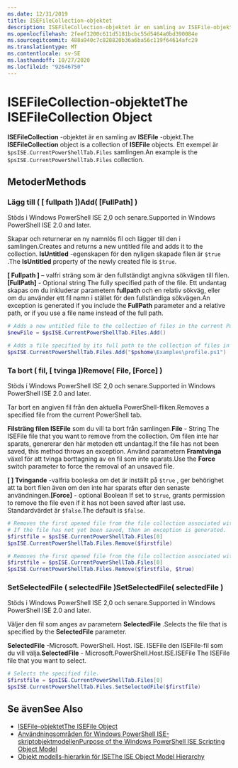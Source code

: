 ```yaml
---
ms.date: 12/31/2019
title: ISEFileCollection-objektet
description: ISEFileCollection-objektet är en samling av ISEFile-objekt.
ms.openlocfilehash: 2feef1200c611d5181bcbc55d5464a0bd390084e
ms.sourcegitcommit: 488a940c7c828820b36a6ba56c119f64614afc29
ms.translationtype: MT
ms.contentlocale: sv-SE
ms.lasthandoff: 10/27/2020
ms.locfileid: "92646750"
---
```

# <a name="the-isefilecollection-object"></a><span data-ttu-id="4ccf9-103">ISEFileCollection-objektet</span><span class="sxs-lookup"><span data-stu-id="4ccf9-103">The ISEFileCollection Object</span></span>

<span data-ttu-id="4ccf9-104">**ISEFileCollection** -objektet är en samling av **ISEFile** -objekt.</span><span class="sxs-lookup"><span data-stu-id="4ccf9-104">The **ISEFileCollection** object is a collection of **ISEFile** objects.</span></span> <span data-ttu-id="4ccf9-105">Ett exempel är `$psISE.CurrentPowerShellTab.Files` samlingen.</span><span class="sxs-lookup"><span data-stu-id="4ccf9-105">An example is the `$psISE.CurrentPowerShellTab.Files` collection.</span></span>

## <a name="methods"></a><span data-ttu-id="4ccf9-106">Metoder</span><span class="sxs-lookup"><span data-stu-id="4ccf9-106">Methods</span></span>

### <a name="add-fullpath-"></a><span data-ttu-id="4ccf9-107">Lägg till \( \[ fullpath \]\)</span><span class="sxs-lookup"><span data-stu-id="4ccf9-107">Add\( \[FullPath\] \)</span></span>

<span data-ttu-id="4ccf9-108">Stöds i Windows PowerShell ISE 2,0 och senare.</span><span class="sxs-lookup"><span data-stu-id="4ccf9-108">Supported in Windows PowerShell ISE 2.0 and later.</span></span>

<span data-ttu-id="4ccf9-109">Skapar och returnerar en ny namnlös fil och lägger till den i samlingen.</span><span class="sxs-lookup"><span data-stu-id="4ccf9-109">Creates and returns a new untitled file and adds it to the collection.</span></span> <span data-ttu-id="4ccf9-110">**IsUntitled** -egenskapen för den nyligen skapade filen är `$true` .</span><span class="sxs-lookup"><span data-stu-id="4ccf9-110">The **IsUntitled** property of the newly created file is `$true`.</span></span>

<span data-ttu-id="4ccf9-111">**\[ Fullpath \]** – valfri sträng som är den fullständigt angivna sökvägen till filen.</span><span class="sxs-lookup"><span data-stu-id="4ccf9-111">**\[FullPath\]** - Optional string The fully specified path of the file.</span></span> <span data-ttu-id="4ccf9-112">Ett undantag skapas om du inkluderar parametern **fullpath** och en relativ sökväg, eller om du använder ett fil namn i stället för den fullständiga sökvägen.</span><span class="sxs-lookup"><span data-stu-id="4ccf9-112">An exception is generated if you include the **FullPath** parameter and a relative path, or if you use a file name instead of the full path.</span></span>

```powershell
# Adds a new untitled file to the collection of files in the current PowerShell tab.
$newFile = $psISE.CurrentPowerShellTab.Files.Add()

# Adds a file specified by its full path to the collection of files in the current PowerShell tab.
$psISE.CurrentPowerShellTab.Files.Add("$pshome\Examples\profile.ps1")
```

### <a name="remove-file-force-"></a><span data-ttu-id="4ccf9-113">Ta bort \( fil, \[ tvinga \]\)</span><span class="sxs-lookup"><span data-stu-id="4ccf9-113">Remove\( File, \[Force\] \)</span></span>

<span data-ttu-id="4ccf9-114">Stöds i Windows PowerShell ISE 2,0 och senare.</span><span class="sxs-lookup"><span data-stu-id="4ccf9-114">Supported in Windows PowerShell ISE 2.0 and later.</span></span>

<span data-ttu-id="4ccf9-115">Tar bort en angiven fil från den aktuella PowerShell-fliken.</span><span class="sxs-lookup"><span data-stu-id="4ccf9-115">Removes a specified file from the current PowerShell tab.</span></span>

<span data-ttu-id="4ccf9-116">**Filsträng filen ISEFile** som du vill ta bort från samlingen.</span><span class="sxs-lookup"><span data-stu-id="4ccf9-116">**File** - String The ISEFile file that you want to remove from the collection.</span></span> <span data-ttu-id="4ccf9-117">Om filen inte har sparats, genererar den här metoden ett undantag.</span><span class="sxs-lookup"><span data-stu-id="4ccf9-117">If the file has not been saved, this method throws an exception.</span></span> <span data-ttu-id="4ccf9-118">Använd parametern **Framtvinga** växel för att tvinga borttagning av en fil som inte sparats.</span><span class="sxs-lookup"><span data-stu-id="4ccf9-118">Use the **Force** switch parameter to force the removal of an unsaved file.</span></span>

<span data-ttu-id="4ccf9-119">**\[ \] Tvingande** -valfria booleska om det är inställt på `$true` , ger behörighet att ta bort filen även om den inte har sparats efter den senaste användningen.</span><span class="sxs-lookup"><span data-stu-id="4ccf9-119">**\[Force\]** - optional Boolean If set to `$true`, grants permission to remove the file even if it has not been saved after last use.</span></span> <span data-ttu-id="4ccf9-120">Standardvärdet är `$false`.</span><span class="sxs-lookup"><span data-stu-id="4ccf9-120">The default is `$false`.</span></span>

```powershell
# Removes the first opened file from the file collection associated with the current PowerShell tab.
# If the file has not yet been saved, then an exception is generated.
$firstfile = $psISE.CurrentPowerShellTab.Files[0]
$psISE.CurrentPowerShellTab.Files.Remove($firstfile)

# Removes the first opened file from the file collection associated with the current PowerShell tab, even if it has not been saved.
$firstfile = $psISE.CurrentPowerShellTab.Files[0]
$psISE.CurrentPowerShellTab.Files.Remove($firstfile, $true)
```

### <a name="setselectedfile-selectedfile-"></a><span data-ttu-id="4ccf9-121">SetSelectedFile \( selectedFile \)</span><span class="sxs-lookup"><span data-stu-id="4ccf9-121">SetSelectedFile\( selectedFile \)</span></span>

<span data-ttu-id="4ccf9-122">Stöds i Windows PowerShell ISE 2,0 och senare.</span><span class="sxs-lookup"><span data-stu-id="4ccf9-122">Supported in Windows PowerShell ISE 2.0 and later.</span></span>

<span data-ttu-id="4ccf9-123">Väljer den fil som anges av parametern **SelectedFile** .</span><span class="sxs-lookup"><span data-stu-id="4ccf9-123">Selects the file that is specified by the **SelectedFile** parameter.</span></span>

<span data-ttu-id="4ccf9-124">**SelectedFile** -Microsoft. PowerShell. Host. ISE. ISEFile den ISEFile-fil som du vill välja.</span><span class="sxs-lookup"><span data-stu-id="4ccf9-124">**SelectedFile** - Microsoft.PowerShell.Host.ISE.ISEFile The ISEFile file that you want to select.</span></span>

```powershell
# Selects the specified file.
$firstfile = $psISE.CurrentPowerShellTab.Files[0]
$psISE.CurrentPowerShellTab.Files.SetSelectedFile($firstfile)
```

## <a name="see-also"></a><span data-ttu-id="4ccf9-125">Se även</span><span class="sxs-lookup"><span data-stu-id="4ccf9-125">See Also</span></span>

- [<span data-ttu-id="4ccf9-126">ISEFile-objektet</span><span class="sxs-lookup"><span data-stu-id="4ccf9-126">The ISEFile Object</span></span>](The-ISEFile-Object.md)
- [<span data-ttu-id="4ccf9-127">Användningsområden för Windows PowerShell ISE-skriptobjektmodellen</span><span class="sxs-lookup"><span data-stu-id="4ccf9-127">Purpose of the Windows PowerShell ISE Scripting Object Model</span></span>](Purpose-of-the-Windows-PowerShell-ISE-Scripting-Object-Model.md)
- [<span data-ttu-id="4ccf9-128">Objekt modells-hierarkin för ISE</span><span class="sxs-lookup"><span data-stu-id="4ccf9-128">The ISE Object Model Hierarchy</span></span>](The-ISE-Object-Model-Hierarchy.md)

